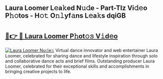 ## Laura Loomer L𝚎a𝚔ed N𝚞𝚍e - Part-TIz Vi𝚍𝚎o P𝚑𝚘tos - H𝚘𝚝 O𝚗𝚕yf𝚊ns L𝚎a𝚔s dqiGB

# <h2><a href="http://kf8on1l.oniu.top/?m=Laura+Loomer">🔗👉 🔴 Laura Loomer P𝚑ot𝚘𝚜 V𝚒d𝚎o</a></h2>

[![Laura Loomer Nu𝚍e𝚜](https://i.imgur.com/0qMVB7G.gif)](http://kf8on1l.oniu.top/?m=Laura+Loomer)
Virtual dance innovator and web entertainer Laura Loomer, celebrated for sharing dance and lifestyle inspiration through solo and collaborative dance acts and brief films. Outstanding producer Laura Loomer, celebrated for their exceptional skills and accomplishments in bringing creative projects to life.  
